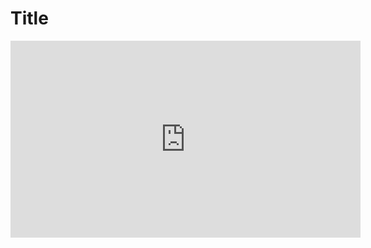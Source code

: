 <h1>Title</h1>

<iframe width="560" height="315" src="https://www.youtube.com/embed/hYWtlAia8h0?si=ysZRgmZjO9PWEfFB" title="YouTube video player" frameborder="0" allow="accelerometer; autoplay; clipboard-write; encrypted-media; gyroscope; picture-in-picture; web-share" allowfullscreen></iframe>